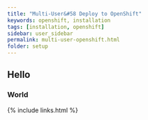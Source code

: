 ```yaml
---
title: "Multi-User&#58 Deploy to OpenShift"
keywords: openshift, installation
tags: [installation, openshift]
sidebar: user_sidebar
permalink: multi-user-openshift.html
folder: setup
---
```


## Hello

### World

{% include links.html %}
